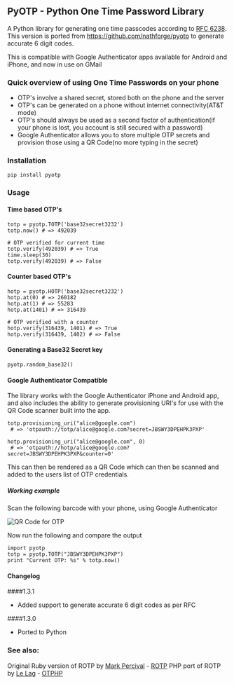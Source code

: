 ## PyOTP - Python One Time Password Library

A Python library for generating one time passcodes according to [RFC 6238](http://tools.ietf.org/html/rfc6238). This version is ported from https://github.com/nathforge/pyotp to generate accurate 6 digit codes.

This is compatible with Google Authenticator apps available for Android and iPhone, and now in use on GMail

### Quick overview of using One Time Passwords on your phone

* OTP's involve a shared secret, stored both on the phone and the server
* OTP's can be generated on a phone without internet connectivity(AT&T mode)
* OTP's should always be used as a second factor of authentication(if your phone is lost, you account is still secured with a password)
* Google Authenticator allows you to store multiple OTP secrets and provision those using a QR Code(no more typing in the secret)

### Installation

    pip install pyotp

### Usage

#### Time based OTP's

    totp = pyotp.TOTP('base32secret3232')
    totp.now() # => 492039

    # OTP verified for current time
    totp.verify(492039) # => True
    time.sleep(30)
    totp.verify(492039) # => False

#### Counter based OTP's

    hotp = pyotp.HOTP('base32secret3232')
    hotp.at(0) # => 260182
    hotp.at(1) # => 55283
    hotp.at(1401) # => 316439

    # OTP verified with a counter
    hotp.verify(316439, 1401) # => True
    hotp.verify(316439, 1402) # => False

#### Generating a Base32 Secret key

    pyotp.random_base32()

#### Google Authenticator Compatible

The library works with the Google Authenticator iPhone and Android app, and also
includes the ability to generate provisioning URI's for use with the QR Code scanner
built into the app.

    totp.provisioning_uri("alice@google.com")
     # => 'otpauth://totp/alice@google.com?secret=JBSWY3DPEHPK3PXP'
     
    hotp.provisioning_uri("alice@google.com", 0)
     # => 'otpauth://hotp/alice@google.com?secret=JBSWY3DPEHPK3PXP&counter=0'

This can then be rendered as a QR Code which can then be scanned and added to the users
list of OTP credentials.

##### Working example

Scan the following barcode with your phone, using Google Authenticator

![QR Code for OTP](http://chart.apis.google.com/chart?cht=qr&chs=250x250&chl=otpauth%3A%2F%2Ftotp%2Falice%40google.com%3Fsecret%3DJBSWY3DPEHPK3PXP)

Now run the following and compare the output

    import pyotp
    totp = pyotp.TOTP("JBSWY3DPEHPK3PXP")
    print "Current OTP: %s" % totp.now()

#### Changelog

####1.3.1

- Added support to generate accurate 6 digit codes as per RFC 

####1.3.0

- Ported to Python

### See also:

Original Ruby version of ROTP by [Mark Percival](https://github.com/mdp) - [ROTP](https://github.com/mdp/rotp)
PHP port of ROTP by [Le Lag](https://github.com/lelag) - [OTPHP](https://github.com/lelag/otphp)
